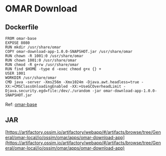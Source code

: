 # OMAR Download

## Dockerfile
```
FROM omar-base
EXPOSE 8080
RUN mkdir /usr/share/omar
COPY omar-download-app-1.0.0-SNAPSHOT.jar /usr/share/omar
RUN chown -R 1001:0 /usr/share/omar
RUN chown 1001:0 /usr/share/omar
RUN chmod -R g+rw /usr/share/omar
RUN find $HOME -type d -exec chmod g+x {} +
USER 1001
WORKDIR /usr/share/omar
CMD java -server -Xms256m -Xmx1024m -Djava.awt.headless=true -XX:+CMSClassUnloadingEnabled -XX:+UseGCOverheadLimit -Djava.security.egd=file:/dev/./urandom -jar omar-download-app-1.0.0-SNAPSHOT.jar
```
Ref: [omar-base](../../../omar-base/docs/install-guide/omar-base/)

## JAR
[https://artifactory.ossim.io/artifactory/webapp/#/artifacts/browse/tree/General/omar-local/io/ossim/omar/apps/omar-download-app](https://artifactory.ossim.io/artifactory/webapp/#/artifacts/browse/tree/General/omar-local/io/ossim/omar/apps/omar-download-app)

